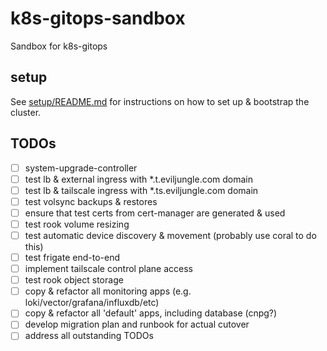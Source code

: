# k8s-gitops-sandbox

Sandbox for k8s-gitops

## setup

See [setup/README.md](setup/README.md) for instructions on how to set up & bootstrap the cluster.

## TODOs

- [ ] system-upgrade-controller
- [ ] test lb & external ingress with *.t.eviljungle.com domain
- [ ] test lb & tailscale ingress with *.ts.eviljungle.com domain
- [ ] test volsync backups & restores
- [ ] ensure that test certs from cert-manager are generated & used
- [ ] test rook volume resizing
- [ ] test automatic device discovery & movement (probably use coral to do this)
- [ ] test frigate end-to-end
- [ ] implement tailscale control plane access
- [ ] test rook object storage
- [ ] copy & refactor all monitoring apps (e.g. loki/vector/grafana/influxdb/etc)
- [ ] copy & refactor all 'default' apps, including database (cnpg?)
- [ ] develop migration plan and runbook for actual cutover
- [ ] address all outstanding TODOs
